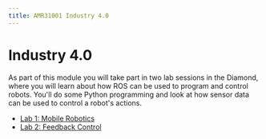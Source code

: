 ```yaml
---
title: AMR31001 Industry 4.0
---
```


# Industry 4.0

As part of this module you will take part in two lab sessions in the Diamond, where you will learn about how ROS can be used to program and control robots. You'll do some Python programming and look at how sensor data can be used to control a robot's actions. 

* [Lab 1: Mobile Robotics](./lab1)  
* [Lab 2: Feedback Control](./lab2)
